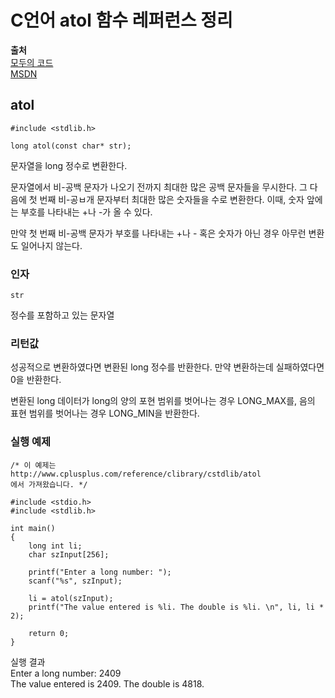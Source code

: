 # C언어 atol 함수 레퍼런스 정리
  
**출처**  
<a href = "https://modoocode.com/132">모두의 코드</a>  
<a href = "https://docs.microsoft.com/ko-kr/cpp/c-runtime-library/reference/atol-atol-l-wtol-wtol-l?view=vs-2019">MSDN</a>  
  
## atol
  
    #include <stdlib.h>

    long atol(const char* str);
  
문자열을 long 정수로 변환한다.  
  
문자열에서 비-공백 문자가 나오기 전까지 최대한 많은 공백 문자들을 무시한다. 그 다음에 첫 번째 비-공ㅂ개 문자부터 최대한 많은 숫자들을 수로 변환한다. 이때, 숫자 앞에는 부호를 나타내는 +나 -가 올 수 있다.  
  
만약 첫 번째 비-공백 문자가 부호를 나타내는 +나 - 혹은 숫자가 아닌 경우 아무런 변환도 일어나지 않는다.  
  
### 인자
  
    str
  
정수를 포함하고 있는 문자열  
  
### 리턴값
  
성공적으로 변환하였다면 변환된 long 정수를 반환한다. 만약 변환하는데 실패하였다면 0을 반환한다.  
  
변환된 long 데이터가 long의 양의 포현 범위를 벗어나는 경우 LONG_MAX를, 음의 표현 범위를 벗어나는 경우 LONG_MIN을 반환한다.  
  
### 실행 예제
  
    /* 이 예제는
    http://www.cplusplus.com/reference/clibrary/cstdlib/atol
    에서 가져왔습니다. */

    #include <stdio.h>
    #include <stdlib.h>

    int main()
    {
        long int li;
        char szInput[256];

        printf("Enter a long number: ");
        scanf("%s", szInput);

        li = atol(szInput);
        printf("The value entered is %li. The double is %li. \n", li, li * 2);

        return 0;
    }
  
실행 결과  
Enter a long number: 2409  
The value entered is 2409. The double is 4818.  
